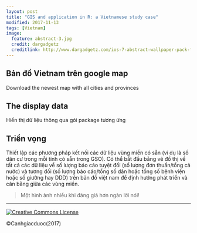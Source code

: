 ```yaml
---
layout: post
title: "GIS and application in R: a Vietnamese study case"
modified: 2017-11-13
tags: [Vietnam]
image:
  feature: abstract-3.jpg
  credit: dargadgetz
  creditlink: http://www.dargadgetz.com/ios-7-abstract-wallpaper-pack-for-iphone-5-and-ipod-touch-retina/
---
```


## Bản đồ Vietnam trên google map

Download the newest map with all cities and provinces

## The display data

Hiển thị dữ liệu thông qua gói package tương ứng

## Triển vọng 

Thiết lập các phương pháp kết nối các dữ liệu vùng miền có sẵn (ví dụ là số dân cư trong mỗi tỉnh có sẵn trong GSO).
Có thể bắt đầu bằng vẽ đồ thị về tất cả  các dữ liệu về số lượng báo cáo tuyệt đối (số lượng đơn thuần/tổng cả nước) và tương đối (số lượng báo cáo/tổng số dân hoặc tổng số bệnh viện hoặc số giường hay DDD) trên bản đồ việt nam để định hướng phát triển và cân bằng giữa các vùng miền.

> Một hình ảnh nhiều khi đáng giá hơn ngàn lời nói! 


---
<a rel="license" href="http://creativecommons.org/licenses/by-nc-sa/4.0/"><img alt="Creative Commons License" style="border-width:0" src="https://i.creativecommons.org/l/by-nc-sa/4.0/88x31.png" /></a> 

©Canhgiacduoc(2017)


